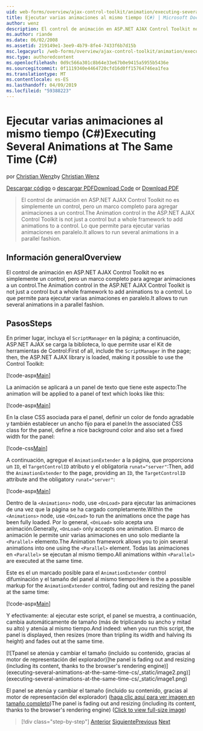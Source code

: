 ```yaml
---
uid: web-forms/overview/ajax-control-toolkit/animation/executing-several-animations-at-the-same-time-cs
title: Ejecutar varias animaciones al mismo tiempo (C#) | Microsoft Docs
author: wenz
description: El control de animación en ASP.NET AJAX Control Toolkit no es simplemente un control, pero un marco completo para agregar animaciones a un control. Lo que permite para ejecutar severa...
ms.author: riande
ms.date: 06/02/2008
ms.assetid: 219149e1-3ee9-4b79-8fe4-7433f6b7d15b
msc.legacyurl: /web-forms/overview/ajax-control-toolkit/animation/executing-several-animations-at-the-same-time-cs
msc.type: authoredcontent
ms.openlocfilehash: 0d9c566a301c8b64e33e67b0e9415a5955b5436e
ms.sourcegitcommit: 0f1119340e4464720cfd16d0ff15764746ea1fea
ms.translationtype: MT
ms.contentlocale: es-ES
ms.lasthandoff: 04/09/2019
ms.locfileid: "59388223"
---
```

# <a name="executing-several-animations-at-the-same-time-c"></a><span data-ttu-id="3f3f8-104">Ejecutar varias animaciones al mismo tiempo (C#)</span><span class="sxs-lookup"><span data-stu-id="3f3f8-104">Executing Several Animations at The Same Time (C#)</span></span>

<span data-ttu-id="3f3f8-105">por [Christian Wenz](https://github.com/wenz)</span><span class="sxs-lookup"><span data-stu-id="3f3f8-105">by [Christian Wenz](https://github.com/wenz)</span></span>

<span data-ttu-id="3f3f8-106">[Descargar código](http://download.microsoft.com/download/f/9/a/f9a26acd-8df4-4484-8a18-199e4598f411/Animation2.cs.zip) o [descargar PDF](http://download.microsoft.com/download/6/7/1/6718d452-ff89-4d3f-a90e-c74ec2d636a3/animation2CS.pdf)</span><span class="sxs-lookup"><span data-stu-id="3f3f8-106">[Download Code](http://download.microsoft.com/download/f/9/a/f9a26acd-8df4-4484-8a18-199e4598f411/Animation2.cs.zip) or [Download PDF](http://download.microsoft.com/download/6/7/1/6718d452-ff89-4d3f-a90e-c74ec2d636a3/animation2CS.pdf)</span></span>

> <span data-ttu-id="3f3f8-107">El control de animación en ASP.NET AJAX Control Toolkit no es simplemente un control, pero un marco completo para agregar animaciones a un control.</span><span class="sxs-lookup"><span data-stu-id="3f3f8-107">The Animation control in the ASP.NET AJAX Control Toolkit is not just a control but a whole framework to add animations to a control.</span></span> <span data-ttu-id="3f3f8-108">Lo que permite para ejecutar varias animaciones en paralelo.</span><span class="sxs-lookup"><span data-stu-id="3f3f8-108">It allows to run several animations in a parallel fashion.</span></span>


## <a name="overview"></a><span data-ttu-id="3f3f8-109">Información general</span><span class="sxs-lookup"><span data-stu-id="3f3f8-109">Overview</span></span>

<span data-ttu-id="3f3f8-110">El control de animación en ASP.NET AJAX Control Toolkit no es simplemente un control, pero un marco completo para agregar animaciones a un control.</span><span class="sxs-lookup"><span data-stu-id="3f3f8-110">The Animation control in the ASP.NET AJAX Control Toolkit is not just a control but a whole framework to add animations to a control.</span></span> <span data-ttu-id="3f3f8-111">Lo que permite para ejecutar varias animaciones en paralelo.</span><span class="sxs-lookup"><span data-stu-id="3f3f8-111">It allows to run several animations in a parallel fashion.</span></span>

## <a name="steps"></a><span data-ttu-id="3f3f8-112">Pasos</span><span class="sxs-lookup"><span data-stu-id="3f3f8-112">Steps</span></span>

<span data-ttu-id="3f3f8-113">En primer lugar, incluya el `ScriptManager` en la página; a continuación, ASP.NET AJAX se carga la biblioteca, lo que permite usar el Kit de herramientas de Control:</span><span class="sxs-lookup"><span data-stu-id="3f3f8-113">First of all, include the `ScriptManager` in the page; then, the ASP.NET AJAX library is loaded, making it possible to use the Control Toolkit:</span></span>

[!code-aspx[Main](executing-several-animations-at-the-same-time-cs/samples/sample1.aspx)]

<span data-ttu-id="3f3f8-114">La animación se aplicará a un panel de texto que tiene este aspecto:</span><span class="sxs-lookup"><span data-stu-id="3f3f8-114">The animation will be applied to a panel of text which looks like this:</span></span>

[!code-aspx[Main](executing-several-animations-at-the-same-time-cs/samples/sample2.aspx)]

<span data-ttu-id="3f3f8-115">En la clase CSS asociada para el panel, definir un color de fondo agradable y también establecer un ancho fijo para el panel:</span><span class="sxs-lookup"><span data-stu-id="3f3f8-115">In the associated CSS class for the panel, define a nice background color and also set a fixed width for the panel:</span></span>

[!code-css[Main](executing-several-animations-at-the-same-time-cs/samples/sample3.css)]

<span data-ttu-id="3f3f8-116">A continuación, agregue el `AnimationExtender` a la página, que proporciona un `ID`, el `TargetControlID` atributo y el obligatoria `runat="server"`:</span><span class="sxs-lookup"><span data-stu-id="3f3f8-116">Then, add the `AnimationExtender` to the page, providing an `ID`, the `TargetControlID` attribute and the obligatory `runat="server"`:</span></span>

[!code-aspx[Main](executing-several-animations-at-the-same-time-cs/samples/sample4.aspx)]

<span data-ttu-id="3f3f8-117">Dentro de la `<Animations>` nodo, use `<OnLoad>` para ejecutar las animaciones de una vez que la página se ha cargado completamente.</span><span class="sxs-lookup"><span data-stu-id="3f3f8-117">Within the `<Animations>` node, use `<OnLoad>` to run the animations once the page has been fully loaded.</span></span> <span data-ttu-id="3f3f8-118">Por lo general, `<OnLoad>` solo acepta una animación.</span><span class="sxs-lookup"><span data-stu-id="3f3f8-118">Generally, `<OnLoad>` only accepts one animation.</span></span> <span data-ttu-id="3f3f8-119">El marco de animación le permite unir varias animaciones en uno solo mediante la `<Parallel>` elemento.</span><span class="sxs-lookup"><span data-stu-id="3f3f8-119">The Animation framework allows you to join several animations into one using the `<Parallel>` element.</span></span> <span data-ttu-id="3f3f8-120">Todas las animaciones en `<Parallel>` se ejecutan al mismo tiempo.</span><span class="sxs-lookup"><span data-stu-id="3f3f8-120">All animations within `<Parallel>` are executed at the same time.</span></span>

<span data-ttu-id="3f3f8-121">Este es el un marcado posible para el `AnimationExtender` control difuminación y el tamaño del panel al mismo tiempo:</span><span class="sxs-lookup"><span data-stu-id="3f3f8-121">Here is the a possible markup for the `AnimationExtender` control, fading out and resizing the panel at the same time:</span></span>

[!code-aspx[Main](executing-several-animations-at-the-same-time-cs/samples/sample5.aspx)]

<span data-ttu-id="3f3f8-122">Y efectivamente: al ejecutar este script, el panel se muestra, a continuación, cambia automáticamente de tamaño (más de triplicando su ancho y mitad su alto) y atenúa al mismo tiempo.</span><span class="sxs-lookup"><span data-stu-id="3f3f8-122">And indeed: when you run this script, the panel is displayed, then resizes (more than tripling its width and halving its height) and fades out at the same time.</span></span>


[![T<span data-ttu-id="3f3f8-123">panel se atenúa y cambiar el tamaño (incluido su contenido, gracias al motor de representación del explorador)]</span><span class="sxs-lookup"><span data-stu-id="3f3f8-123">he panel is fading out and resizing (including its content, thanks to the browser's rendering engine)]</span></span>(executing-several-animations-at-the-same-time-cs/_static/image2.png)](executing-several-animations-at-the-same-time-cs/_static/image1.png)

<span data-ttu-id="3f3f8-124">El panel se atenúa y cambiar el tamaño (incluido su contenido, gracias al motor de representación del explorador) ([haga clic aquí para ver imagen en tamaño completo](executing-several-animations-at-the-same-time-cs/_static/image3.png))</span><span class="sxs-lookup"><span data-stu-id="3f3f8-124">The panel is fading out and resizing (including its content, thanks to the browser's rendering engine) ([Click to view full-size image](executing-several-animations-at-the-same-time-cs/_static/image3.png))</span></span>

> [!div class="step-by-step"]
> <span data-ttu-id="3f3f8-125">[Anterior](adding-animation-to-a-control-cs.md)
> [Siguiente](executing-several-animations-after-each-other-cs.md)</span><span class="sxs-lookup"><span data-stu-id="3f3f8-125">[Previous](adding-animation-to-a-control-cs.md)
[Next](executing-several-animations-after-each-other-cs.md)</span></span>
